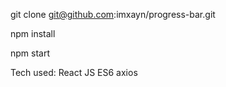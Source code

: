 git clone git@github.com:imxayn/progress-bar.git

npm install

npm start


Tech used:
React JS
ES6
axios
